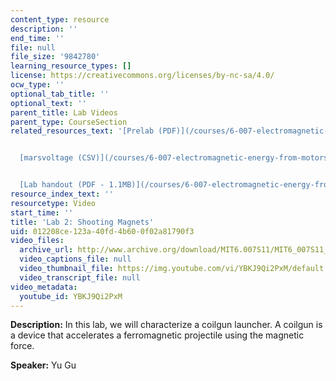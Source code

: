 ```yaml
---
content_type: resource
description: ''
end_time: ''
file: null
file_size: '9842780'
learning_resource_types: []
license: https://creativecommons.org/licenses/by-nc-sa/4.0/
ocw_type: ''
optional_tab_title: ''
optional_text: ''
parent_title: Lab Videos
parent_type: CourseSection
related_resources_text: '[Prelab (PDF)](/courses/6-007-electromagnetic-energy-from-motors-to-lasers-spring-2011/resources/mit6_007s11_lab2_pre)


  [marsvoltage (CSV)](/courses/6-007-electromagnetic-energy-from-motors-to-lasers-spring-2011/resources/marsvoltage)


  [Lab handout (PDF - 1.1MB)](/courses/6-007-electromagnetic-energy-from-motors-to-lasers-spring-2011/resources/mit6_007s11_lab2)'
resource_index_text: ''
resourcetype: Video
start_time: ''
title: 'Lab 2: Shooting Magnets'
uid: 012208ce-123a-40fd-4b60-0f02a81790f3
video_files:
  archive_url: http://www.archive.org/download/MIT6.007S11/MIT6_007S11_lab02_300k.mp4
  video_captions_file: null
  video_thumbnail_file: https://img.youtube.com/vi/YBKJ9Qi2PxM/default.jpg
  video_transcript_file: null
video_metadata:
  youtube_id: YBKJ9Qi2PxM
---
```


**Description:** In this lab, we will characterize a coilgun launcher. A coilgun is a device that accelerates a ferromagnetic projectile using the magnetic force.

**Speaker:** Yu Gu

